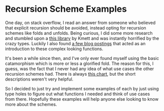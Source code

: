 # Recursion Scheme Examples

One day, on stack overflow, I read an answer from someone who believed that explicit recursion should be avoided, instead opting for recursion schemes like folds and unfolds. Being curious, I did some more research and stumbled upon a [this library](https://hackage.haskell.org/package/recursion-schemes-5.0.2/docs/Data-Functor-Foldable.html) by Kmett and was instantly horrified by the crazy types. Luckily I also found [ a few blog postings](http://blog.sumtypeofway.com/an-introduction-to-recursion-schemes/) that acted as an introduction to these complex looking functions.

It's been a while since then, and I've only ever found myself using the basic catamorphism which is more or less a glorified fold. The reason for this, I guess, was the fact that I never had any idea of what use cases the other recursion schemes had. There is always [this chart](http://comonad.com/reader/2009/recursion-schemes/), but the short descriptions weren't very helpful.

So I decided to just try and implement some examples of each by just using type holes to figure out what functions I needed and think of use cases from there. Hopefully these examples will help anyone else looking to know more about the schemes.
